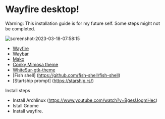 # Wayfire desktop!
Warning: This installation guide is for my future self. Some steps might not be completed.

![screenshot-2023-03-18-07:58:15](https://user-images.githubusercontent.com/18442224/226104592-d15b8b72-3a5e-4306-950b-4b5421dcee3f.png)

- [Wayfire](https://github.com/WayfireWM/wayfire)
- [Waybar](https://github.com/Alexays/Waybar)
- [Mako](https://github.com/emersion/mako)
- [Conky Mimosa theme](https://github.com/closebox73/Leonis)
- [WhiteSur-gtk-theme](https://github.com/vinceliuice/WhiteSur-gtk-theme)
- [Fish shell] (https://github.com/fish-shell/fish-shell)
- [Startship prompt] (https://starship.rs/)

Install steps

- Install Archlinux (https://www.youtube.com/watch?v=BgesUogmHec)
- Istall Gnome
- Install wayfire.

